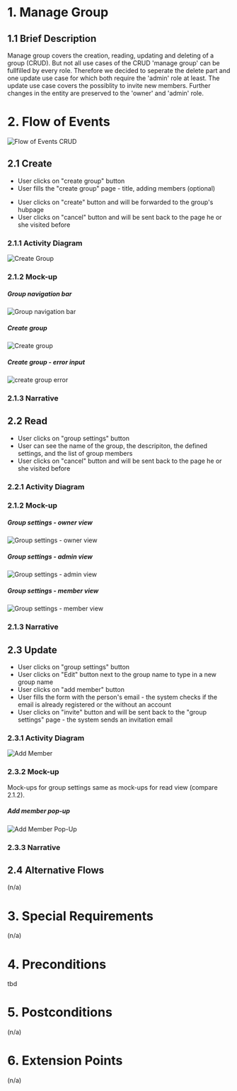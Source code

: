 ﻿# 1. Manage Group

## 1.1 Brief Description
Manage group covers the creation, reading, updating and deleting of a group (CRUD). But not all use cases of the CRUD 'manage group' can be fullfilled by every role. Therefore we decided to seperate the delete part and one update use case for which both require the 'admin' role at least. The update use case covers the possiblity to invite new members. Further changes in the entity are preserved to the 'owner' and 'admin' role.


# 2. Flow of Events
![Flow of Events CRUD](https://github.com/placetobeer/documentation/blob/master/use_cases/manage_group/flow_of_event_CRUD.png)
## 2.1 Create
* User clicks on "create group" button
* User fills the "create group" page - title, adding members (optional)
- User clicks on "create" button and will be forwarded to the group's hubpage
- User clicks on "cancel" button and will be sent back to the page he or she visited before
### 2.1.1 Activity Diagram
![Create Group](https://github.com/placetobeer/documentation/blob/master/use_cases/manage_group/create_group.png)
### 2.1.2 Mock-up
##### Group navigation bar
![Group navigation bar](https://github.com/placetobeer/documentation/blob/master/use_cases/ui-mockups/groupNavigationBar.png)
##### Create group
![Create group](https://github.com/placetobeer/documentation/blob/master/use_cases/ui-mockups/createGroup.png)
##### Create group - error input
![create group error](https://github.com/placetobeer/documentation/blob/master/use_cases/ui-mockups/createGroupError.png)

### 2.1.3 Narrative

## 2.2 Read
- User clicks on "group settings" button
- User can see the name of the group, the descripiton, the defined settings, and the list of group members
- User clicks on "cancel" button and will be sent back to the page he or she visited before
### 2.2.1 Activity Diagram
### 2.1.2 Mock-up
##### Group settings - owner view
![Group settings - owner view](https://github.com/placetobeer/documentation/blob/master/use_cases/ui-mockups/groupsettings-owner.png)
##### Group settings - admin view
![Group settings - admin view](https://github.com/placetobeer/documentation/blob/master/use_cases/ui-mockups/groupsettings-admin.png)
##### Group settings - member view
![Group settings - member view](https://github.com/placetobeer/documentation/blob/master/use_cases/ui-mockups/groupsettings.png)


### 2.1.3 Narrative

## 2.3 Update
- User clicks on "group settings" button
- User clicks on "Edit" button next to the group name to type in a new group name
- User clicks on "add member" button
- User fills the form with the person's email - the system checks if the email is already registered or the without an account
- User clicks on "invite" button and will be sent back to the "group settings" page - the system sends an invitation email
### 2.3.1 Activity Diagram
![Add Member](https://github.com/placetobeer/documentation/blob/master/use_cases/manage_group/add_member.png)
### 2.3.2 Mock-up
Mock-ups for group settings same as mock-ups for read view (compare 2.1.2).

##### Add member pop-up
![Add Member Pop-Up](https://github.com/placetobeer/documentation/blob/master/use_cases/ui-mockups/addMember.png)
### 2.3.3 Narrative

## 2.4 Alternative Flows
(n/a)

# 3. Special Requirements
(n/a)

# 4. Preconditions
tbd

# 5. Postconditions
(n/a)
 
# 6. Extension Points
(n/a)



